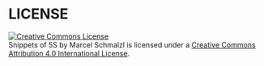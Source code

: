 <h1>LICENSE</h1>
<a rel="license" href="http://creativecommons.org/licenses/by/4.0/"><img alt="Creative Commons License" style="border-width:0" src="https://i.creativecommons.org/l/by/4.0/88x31.png" /></a><br /><span xmlns:dct="http://purl.org/dc/terms/" href="http://purl.org/dc/dcmitype/Text" property="dct:title" rel="dct:type">Snippets of 5S</span> by <span xmlns:cc="http://creativecommons.org/ns#" property="cc:attributionName">Marcel Schmalzl</span> is licensed under a <a rel="license" href="http://creativecommons.org/licenses/by/4.0/">Creative Commons Attribution 4.0 International License</a>.
